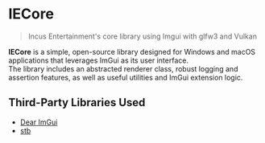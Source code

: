 # IECore
>Incus Entertainment's core library using Imgui with glfw3 and Vulkan

**IECore** is a simple, open-source library designed for Windows and macOS applications that leverages ImGui as its user interface.  
The library includes an abstracted renderer class, robust logging and assertion features, as well as useful utilities and ImGui extension logic.  

## Third-Party Libraries Used
- [Dear ImGui](https://github.com/ocornut/imgui)
- [stb](https://github.com/nothings/stb)
